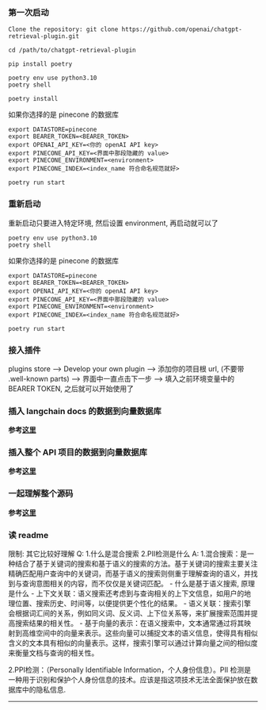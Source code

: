### 第一次启动
```
Clone the repository: git clone https://github.com/openai/chatgpt-retrieval-plugin.git

cd /path/to/chatgpt-retrieval-plugin
```

```
pip install poetry
```
```
poetry env use python3.10
poetry shell
```

```
poetry install
```

如果你选择的是 pinecone 的数据库

```
export DATASTORE=pinecone
export BEARER_TOKEN=<BEARER_TOKEN>
export OPENAI_API_KEY=<你的 openAI API key>
export PINECONE_API_KEY=<界面中那段隐藏的 value>
export PINECONE_ENVIRONMENT=<environment>
export PINECONE_INDEX=<index_name 符合命名规范就好>
```

```
poetry run start
```

### 重新启动

重新启动只要进入特定环境, 然后设置 environment, 再启动就可以了

```
poetry env use python3.10
poetry shell
```

如果你选择的是 pinecone 的数据库

```
export DATASTORE=pinecone
export BEARER_TOKEN=<BEARER_TOKEN>
export OPENAI_API_KEY=<你的 openAI API key>
export PINECONE_API_KEY=<界面中那段隐藏的 value>
export PINECONE_ENVIRONMENT=<environment>
export PINECONE_INDEX=<index_name 符合命名规范就好>
```

```
poetry run start
```

### 接入插件
plugins store --> Develop your own plugin --> 添加你的项目根 url, (不要带 .well-known parts) --> 界面中一直点击下一步 --> 填入之前环境变量中的 BEARER TOKEN, 之后就可以开始使用了


### 插入 langchain docs 的数据到向量数据库
**参考[这里](https://github.com/zard1152/examples/blob/master/generation/chatgpt/plugins/langchain-docs-plugin.ipynb)**

### 插入整个 API 项目的数据到向量数据库
**参考[这里]()**


### 一起理解整个源码
**参考[这里](https://github.com/zard1152/chatgpt-retrieval-plugin/tree/main/quick_start/read_code.md)**



### 读 readme

限制:
其它比较好理解
Q: 1.什么是混合搜索 2.PII检测是什么
A: 
1.混合搜索：是一种结合了基于关键词的搜索和基于语义的搜索的方法。基于关键词的搜索主要关注精确匹配用户查询中的关键词，而基于语义的搜索则侧重于理解查询的语义，并找到与查询意图相关的内容，而不仅仅是关键词匹配。
    - 什么是基于语义搜索, 原理是什么
        - 上下文关联：语义搜索还考虑到与查询相关的上下文信息，如用户的地理位置、搜索历史、时间等，以便提供更个性化的结果。
        - 语义关联：搜索引擎会根据词汇间的关系，例如同义词、反义词、上下位关系等，来扩展搜索范围并提高搜索结果的相关性。
        - 基于向量的表示：在语义搜索中，文本通常通过将其映射到高维空间中的向量来表示。这些向量可以捕捉文本的语义信息，使得具有相似含义的文本具有相似的向量表示。这样，搜索引擎可以通过计算向量之间的相似度来衡量文档与查询的相关性。


2.PPI检测：（Personally Identifiable Information，个人身份信息）。PII 检测是一种用于识别和保护个人身份信息的技术。应该是指这项技术无法全面保护放在数据库中的隐私信息.

---

